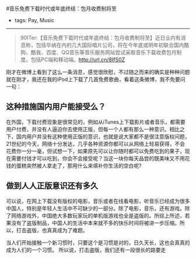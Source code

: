 #音乐免费下载时代或年底终结：包月收费制将至
- tags: Pay, Music

----

>90ITer:【音乐免费下载时代或年底终结：包月收费制将至】近日业内有消息称，包括华纳在内的几大国际唱片公司，将在今年底或明年初联合国内酷狗、酷我、百度、QQ音乐等音乐服务网站尝试采取音乐下载收费包月制度。包括PC端和移动端。http://url.cn/8IfS0Z

刚才在微博上看到了这么一条消息，感觉很欣慰，不过随之而来的确实是种种问题
就在刚才，我还在我的iPod上下载了几首免费歌曲，看着这条微博，我不免要问一句：
## 这种措施国内用户能接受么？ ##
在外国，下载付费现象是很常见的，例如从iTunes上下载影片或者音乐，都需要用户付费，并没有人逼迫你去使用正版，但每一个人都有那么一种意识。相比之下，国内用户并没有这种使用正版的意识，也就是说大家都不是很注意版权问题，21世纪的今天，网络十分发达，几乎各种资源你都可以从网络上轻易获得，不会花费你一分一毫，但试想一下，如果原先可以让你随时都可以免费吃到的果子，现在需要付钱才可以吃到，你会不会接受呢？当这一块你每天品尝的既美味又不用花钱的蛋糕突然被人拿走了，那用什么来填补你生活的空白呢?

## 做到人人正版意识还有多久 ##
可以说，在网上下载没有版权的电影，音乐或者在线看电影，听音乐已经成为很多中国人，特别是年轻人生活中不可缺少的一部分。除了电影，音乐，还有游戏。除了网络游戏外，中国绝大多数玩家玩的单机版游戏也全是盗版的。所综上所述，若果没有了盗版制品，中国人的生活中本来就不多的快乐时间将被进一步压缩。所以，打击盗版，也真真成为了难题。

当人们开始接触一个新习惯时，只要这个是习惯是对的，日久天长，这也会真真的成为人们的一个习惯。
所以说，打击盗版，我们还有一段很长的路要走